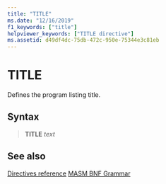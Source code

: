 ```yaml
---
title: "TITLE"
ms.date: "12/16/2019"
f1_keywords: ["title"]
helpviewer_keywords: ["TITLE directive"]
ms.assetid: d49df4dc-75db-472c-950e-75344e3c81eb
---
```

# TITLE

Defines the program listing title.

## Syntax

> **TITLE** *text*

## See also

[Directives reference](directives-reference.md)
[MASM BNF Grammar](masm-bnf-grammar.md)

